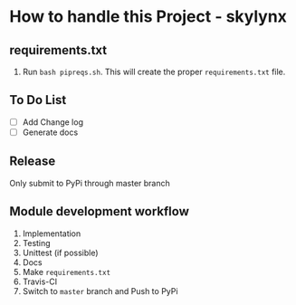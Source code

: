 # How to handle this Project - skylynx

## requirements.txt

1. Run `bash pipreqs.sh`. This will create the proper `requirements.txt` file.

## To Do List

- [ ] Add Change log
- [ ] Generate docs

## Release

Only submit to PyPi through master branch

## Module development workflow

1. Implementation
1. Testing
1. Unittest (if possible)
1. Docs
1. Make `requirements.txt`
1. Travis-CI
1. Switch to `master` branch and Push to PyPi